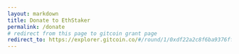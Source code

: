 ```yaml
---
layout: markdown
title: Donate to EthStaker
permalink: /donate
# redirect from this page to gitcoin grant page
redirect_to: https://explorer.gitcoin.co/#/round/1/0xdf22a2c8f6ba9376ff17ee13e6154b784ee92094/0xdf22a2c8f6ba9376ff17ee13e6154b784ee92094-8
---
```


